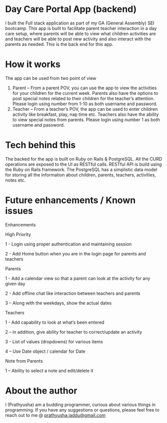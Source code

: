 # Day Care Portal App (backend)

I built the Full stack application as part of my GA (General Assembly) SEI bootcamp. This app is built to facilitate parent teacher interaction in a day care setup, where parents will be able to view what children activities are and teachers will be able to post new activity and also interact with the parents as needed. This is the back end for this app.

# How it works

The app can be used from two point of view

1)	Parent – From a parent POV, you can use the app to view the activities for your children for the current week. Parents also have the options to post special notes related to their children for the teacher’s attention. Please login using number from 1-10 as both username and password. 
2)	Teacher – From a teacher’s POV, the app can be used to enter children activity like breakfast, play, nap time etc. Teachers also have the ability to view special notes from parents. Please login using number 1 as both username and password.

# Tech behind this

The backed for the app is built on Ruby on Rails & PostgreSQL. All the CURD operations are exposed to the UI as RESTful calls. RESTful API is build using the Ruby on Rails framework. The PostgreSQL has a simplistic data model for storing all the information about children, parents, teachers, activities, notes etc.

# Future enhancements / Known issues

Enhancements

High Priority 

1 - Login using proper authentication and maintaining session

2 - Add Home button when you are in the login page for parents and teachers

Parents 

1 - Add a calendar view so that a parent can look at the activity for any given day

2 - Add offline chat like interaction between teachers and parents 

3 – Along with the weekdays, show the actual dates

Teachers

1 - Add capability to look at what’s been entered

2 – in addition, give ability for teacher to correct/update an activity

3 - List of values (dropdowns) for various items

4 – Use Date object / calendar for Date

Note from Parents

1 – Ability to select a note and edit/delete it

# About the author

I (Prathyusha) am a budding programmer, curious about various things in programming. If you have any suggestions or questions, please feel free to reach out to me @ prathyusha.jaddu@gmail.com
